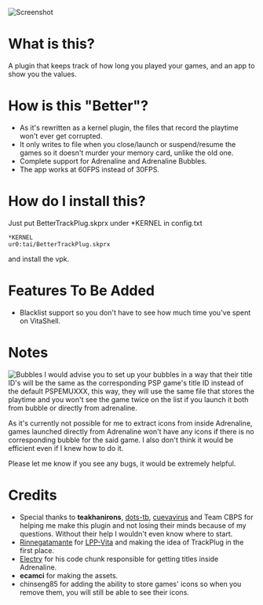 ![Screenshot](https://i.imgur.com/O1G0EUq.png)
# What is this?
A plugin that keeps track of how long you played your games, and an app to show you the values.

# How is this "Better"?
- As it's rewritten as a kernel plugin, the files that record the playtime won't ever get corrupted.
- It only writes to file when you close/launch or suspend/resume the games so it doesn't murder your memory card, unlike the old one.
- Complete support for Adrenaline and Adrenaline Bubbles.
- The app works at 60FPS instead of 30FPS.

# How do I install this?
Just put BetterTrackPlug.skprx under *KERNEL in config.txt
```
*KERNEL
ur0:tai/BetterTrackPlug.skprx
```
and install the vpk.

# Features To Be Added
- Blacklist support so you don't have to see how much time you've spent on VitaShell.

# Notes
![Bubbles](https://i.imgur.com/qZwPMXU.png)
I would advise you to set up your bubbles in a way that their title ID's will be the same as the corresponding PSP game's title ID instead of the default PSPEMUXXX, this way, they will use the same file that stores the playtime and you won't see the game twice on the list if you launch it both from bubble or directly from adrenaline.

As it's currently not possible for me to extract icons from inside Adrenaline, games launched directly from Adrenaline won't have any icons if there is no corresponding bubble for the said game. I also don't think it would be efficient even if I knew how to do it.

Please let me know if you see any bugs, it would be extremely helpful.
# Credits
- Special thanks to **teakhanirons**, [dots-tb](https://github.com/dots-tb), [cuevavirus](https://github.com/cuevavirus/) and Team CBPS for helping me make this plugin and not losing their minds because of my questions. Without their help I wouldn't even know where to start.
- [Rinnegatamante](https://github.com/Rinnegatamante) for [LPP-Vita](https://github.com/Rinnegatamante/lpp-vita) and making the idea of TrackPlug in the first place.
- [Electry](https://github.com/Electry/) for his code chunk responsible for getting titles inside Adrenaline.
- **ecamci** for making the assets.
- chinseng85 for adding the ability to store games' icons so when you remove them, you will still be able to see their icons.
